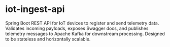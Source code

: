 # iot-ingest-api
Spring Boot REST API for IoT devices to register and send telemetry data. Validates incoming payloads, exposes Swagger docs, and publishes telemetry messages to Apache Kafka for downstream processing. Designed to be stateless and horizontally scalable.

